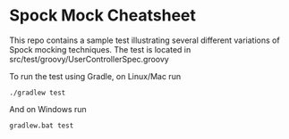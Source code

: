 # Spock Mock Cheatsheet

This repo contains a sample test illustrating several different variations of Spock mocking techniques. The test is located in src/test/groovy/UserControllerSpec.groovy

To run the test using Gradle, on Linux/Mac run

    ./gradlew test

And on Windows run

    gradlew.bat test